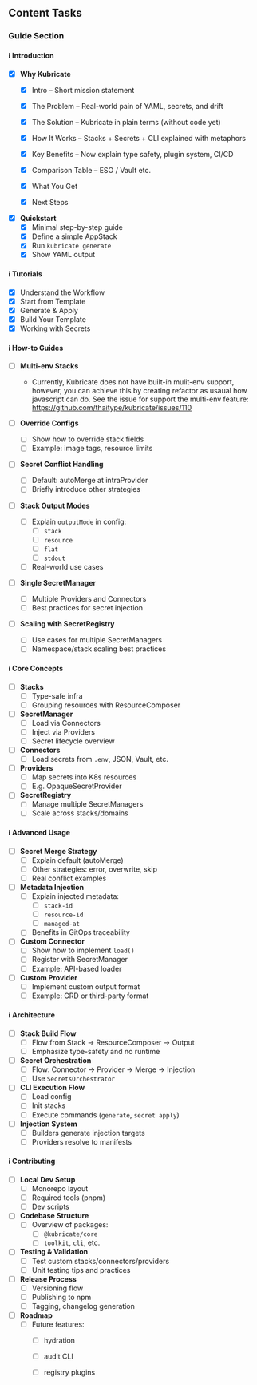 ## Content Tasks
### Guide Section

#### ℹ️ Introduction

- [x] **Why Kubricate**
  - [X] Intro – Short mission statement
  - [X] The Problem – Real-world pain of YAML, secrets, and drift
  - [X] The Solution – Kubricate in plain terms (without code yet)
  - [X] How It Works – Stacks + Secrets + CLI explained with metaphors
  - [X] Key Benefits – Now explain type safety, plugin system, CI/CD
  - [X] Comparison Table – ESO / Vault etc.
  - [x] What You Get
  - [x] Next Steps


- [x] **Quickstart**
  - [x] Minimal step-by-step guide
  - [x] Define a simple AppStack
  - [x] Run `kubricate generate`
  - [x] Show YAML output

#### ℹ️ Tutorials

- [x] Understand the Workflow
- [x] Start from Template
- [x] Generate & Apply
- [x] Build Your Template
- [x] Working with Secrets

#### ℹ️ How-to Guides

- [ ] **Multi-env Stacks**
  - Currently, Kubricate does not have built-in mulit-env support, however, you can achieve this by creating refactor as usaual how javascript can do. See the issue for support the multi-env feature: https://github.com/thaitype/kubricate/issues/110

- [ ] **Override Configs**
  - [ ] Show how to override stack fields
  - [ ] Example: image tags, resource limits

- [ ] **Secret Conflict Handling**
  - [ ] Default: autoMerge at intraProvider
  - [ ] Briefly introduce other strategies

- [ ] **Stack Output Modes**
  - [ ] Explain `outputMode` in config:
    - [ ] `stack`
    - [ ] `resource`
    - [ ] `flat`
    - [ ] `stdout`
  - [ ] Real-world use cases

- [ ] **Single SecretManager**
  - [ ] Multiple Providers and Connectors
  - [ ] Best practices for secret injection

- [ ] **Scaling with SecretRegistry**
  - [ ] Use cases for multiple SecretManagers
  - [ ] Namespace/stack scaling best practices

#### ℹ️ Core Concepts

- [ ] **Stacks**
  - [ ] Type-safe infra
  - [ ] Grouping resources with ResourceComposer

- [ ] **SecretManager**
  - [ ] Load via Connectors
  - [ ] Inject via Providers
  - [ ] Secret lifecycle overview

- [ ] **Connectors**
  - [ ] Load secrets from `.env`, JSON, Vault, etc.

- [ ] **Providers**
  - [ ] Map secrets into K8s resources
  - [ ] E.g. OpaqueSecretProvider

- [ ] **SecretRegistry**
  - [ ] Manage multiple SecretManagers
  - [ ] Scale across stacks/domains

#### ℹ️ Advanced Usage

- [ ] **Secret Merge Strategy**
  - [ ] Explain default (autoMerge)
  - [ ] Other strategies: error, overwrite, skip
  - [ ] Real conflict examples

- [ ] **Metadata Injection**
  - [ ] Explain injected metadata:
    - [ ] `stack-id`
    - [ ] `resource-id`
    - [ ] `managed-at`
  - [ ] Benefits in GitOps traceability

- [ ] **Custom Connector**
  - [ ] Show how to implement `load()`
  - [ ] Register with SecretManager
  - [ ] Example: API-based loader

- [ ] **Custom Provider**
  - [ ] Implement custom output format
  - [ ] Example: CRD or third-party format

#### ℹ️ Architecture

- [ ] **Stack Build Flow**
  - [ ] Flow from Stack → ResourceComposer → Output
  - [ ] Emphasize type-safety and no runtime

- [ ] **Secret Orchestration**
  - [ ] Flow: Connector → Provider → Merge → Injection
  - [ ] Use `SecretsOrchestrator`

- [ ] **CLI Execution Flow**
  - [ ] Load config
  - [ ] Init stacks
  - [ ] Execute commands (`generate`, `secret apply`)

- [ ] **Injection System**
  - [ ] Builders generate injection targets
  - [ ] Providers resolve to manifests

#### ℹ️ Contributing

- [ ] **Local Dev Setup**
  - [ ] Monorepo layout
  - [ ] Required tools (pnpm)
  - [ ] Dev scripts

- [ ] **Codebase Structure**
  - [ ] Overview of packages:
    - [ ] `@kubricate/core`
    - [ ] `toolkit`, `cli`, etc.

- [ ] **Testing & Validation**
  - [ ] Test custom stacks/connectors/providers
  - [ ] Unit testing tips and practices

- [ ] **Release Process**
  - [ ] Versioning flow
  - [ ] Publishing to npm
  - [ ] Tagging, changelog generation

- [ ] **Roadmap**
  - [ ] Future features:
    - [ ] hydration
    - [ ] audit CLI
    - [ ] registry plugins

